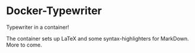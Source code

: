 Docker-Typewriter
=======

Typewriter in a container!

The container sets up LaTeX and some syntax-highlighters for MarkDown.
More to come.
